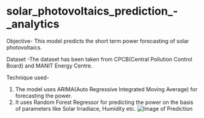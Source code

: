 # solar_photovoltaics_prediction_-_analytics

Objective- This model predicts the short term power forecasting of solar photovoltaics.

Dataset -The dataset has been taken from CPCB(Central Pollution Control Board) and MANIT Energy Centre.

Technique used-
1. The model uses ARIMA(Auto Regressive Integrated Moving Average) for forecasting the power. 
2. It uses Random Forest Regressor for predicting the power on the basis of parameters like Solar Irradiace, Humidity etc.
![Image of Prediction](https://js0805.github.com/applygithub.png)
